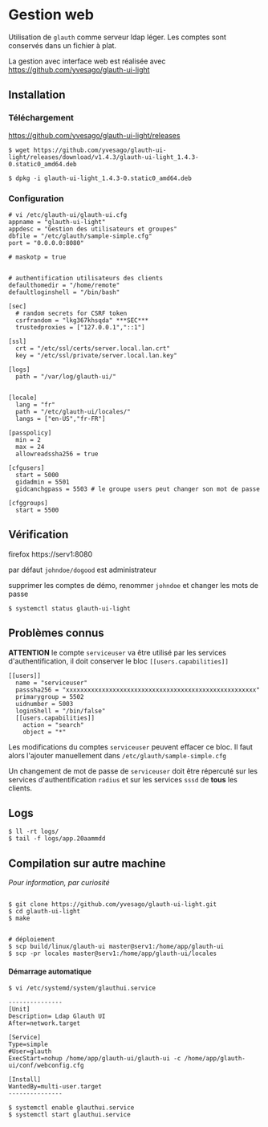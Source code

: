 # Gestion web

Utilisation de `glauth` comme serveur ldap léger. Les comptes sont conservés dans un fichier à plat.

La gestion avec interface web est réalisée avec <https://github.com/yvesago/glauth-ui-light>

## Installation

### Téléchargement

<https://github.com/yvesago/glauth-ui-light/releases>

```
$ wget https://github.com/yvesago/glauth-ui-light/releases/download/v1.4.3/glauth-ui-light_1.4.3-0.static0_amd64.deb

$ dpkg -i glauth-ui-light_1.4.3-0.static0_amd64.deb
```


### Configuration

```
# vi /etc/glauth-ui/glauth-ui.cfg
appname = "glauth-ui-light"
appdesc = "Gestion des utilisateurs et groupes"
dbfile = "/etc/glauth/sample-simple.cfg"
port = "0.0.0.0:8080"

# maskotp = true


# authentification utilisateurs des clients
defaulthomedir = "/home/remote"
defaultloginshell = "/bin/bash"

[sec]
  # random secrets for CSRF token
  csrfrandom = "lkg367khsqda" ***SEC***
  trustedproxies = ["127.0.0.1","::1"]

[ssl]
  crt = "/etc/ssl/certs/server.local.lan.crt"
  key = "/etc/ssl/private/server.local.lan.key"

[logs]
  path = "/var/log/glauth-ui/"


[locale]
  lang = "fr"
  path = "/etc/glauth-ui/locales/"
  langs = ["en-US","fr-FR"]

[passpolicy]
  min = 2
  max = 24
  allowreadssha256 = true

[cfgusers]
  start = 5000
  gidadmin = 5501
  gidcanchgpass = 5503 # le groupe users peut changer son mot de passe

[cfggroups]
  start = 5500
```

## Vérification

firefox https://serv1:8080

par défaut ``johndoe/dogood`` est administrateur

supprimer les comptes de démo, renommer ``johndoe`` et changer les mots de passe

```
$ systemctl status glauth-ui-light
```

## Problèmes connus

**ATTENTION** le compte ``serviceuser`` va être utilisé par les services d'authentification, il doit conserver le bloc ``[[users.capabilities]]``
```
[[users]]
  name = "serviceuser"
  passsha256 = "xxxxxxxxxxxxxxxxxxxxxxxxxxxxxxxxxxxxxxxxxxxxxxxxxxxxx"
  primarygroup = 5502
  uidnumber = 5003
  loginShell = "/bin/false"
  [[users.capabilities]]
    action = "search"
    object = "*"
```
Les modifications du comptes ``serviceuser`` peuvent effacer ce bloc. Il faut alors l'ajouter manuellement dans ``/etc/glauth/sample-simple.cfg``

Un changement de mot de passe de ``serviceuser`` doit être répercuté sur les services d'authentification ``radius`` et sur les services ``sssd`` de **tous** les clients.

## Logs

```
$ ll -rt logs/
$ tail -f logs/app.20aammdd
```

## Compilation sur autre machine

_Pour information, par curiosité_


```

$ git clone https://github.com/yvesago/glauth-ui-light.git
$ cd glauth-ui-light
$ make 


# déploiement
$ scp build/linux/glauth-ui master@serv1:/home/app/glauth-ui
$ scp -pr locales master@serv1:/home/app/glauth-ui/locales
```
#### Démarrage automatique

```
$ vi /etc/systemd/system/glauthui.service

---------------
[Unit]
Description= Ldap Glauth UI
After=network.target

[Service]
Type=simple
#User=glauth
ExecStart=nohup /home/app/glauth-ui/glauth-ui -c /home/app/glauth-ui/conf/webconfig.cfg 

[Install]
WantedBy=multi-user.target
---------------

$ systemctl enable glauthui.service
$ systemctl start glauthui.service
```

